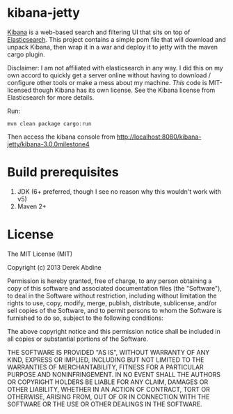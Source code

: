 kibana-jetty
============

[Kibana](http://www.elasticsearch.org/overview/kibana/) is a web-based search and filtering UI that sits on top of [Elasticsearch](http://www.elasticsearch.org/). This project contains a simple pom file that will download and unpack Kibana, then wrap it in a war and deploy it to jetty with the maven cargo plugin.

Disclaimer: I am not affiliated with elasticsearch in any way. I did this on my own accord to quickly get a server online without having to download / configure other tools or make a mess about my machine. *This* code is MIT-licensed though Kibana has its own license. See the Kibana license from Elasticsearch for more details.

Run:

    mvn clean package cargo:run
 
Then access the kibana console from [http://localhost:8080/kibana-jetty/kibana-3.0.0milestone4](http://localhost:8080/kibana-jetty/kibana-3.0.0milestone4)

Build prerequisites
=============
1. JDK (6+ preferred, though I see no reason why this wouldn't work with v5)
2. Maven 2+

License
=======

The MIT License (MIT)

Copyright (c) 2013 Derek Abdine

Permission is hereby granted, free of charge, to any person obtaining a copy
of this software and associated documentation files (the "Software"), to deal
in the Software without restriction, including without limitation the rights
to use, copy, modify, merge, publish, distribute, sublicense, and/or sell
copies of the Software, and to permit persons to whom the Software is
furnished to do so, subject to the following conditions:

The above copyright notice and this permission notice shall be included in
all copies or substantial portions of the Software.

THE SOFTWARE IS PROVIDED "AS IS", WITHOUT WARRANTY OF ANY KIND, EXPRESS OR
IMPLIED, INCLUDING BUT NOT LIMITED TO THE WARRANTIES OF MERCHANTABILITY,
FITNESS FOR A PARTICULAR PURPOSE AND NONINFRINGEMENT. IN NO EVENT SHALL THE
AUTHORS OR COPYRIGHT HOLDERS BE LIABLE FOR ANY CLAIM, DAMAGES OR OTHER
LIABILITY, WHETHER IN AN ACTION OF CONTRACT, TORT OR OTHERWISE, ARISING FROM,
OUT OF OR IN CONNECTION WITH THE SOFTWARE OR THE USE OR OTHER DEALINGS IN
THE SOFTWARE.
